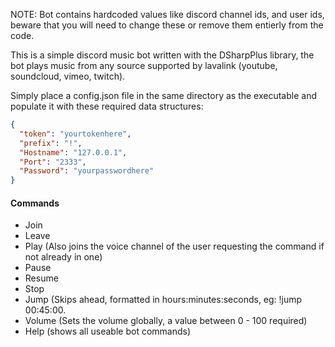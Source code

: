 NOTE: Bot contains hardcoded values like discord channel ids, and user ids, beware that you will need to change these or remove them entierly from the code.

This is a simple discord music bot written with the DSharpPlus library, the bot plays music from any source supported by lavalink (youtube, soundcloud, vimeo, twitch). 

Simply place a config.json file in the same directory as the executable and populate it with these required data structures:

```JSON
{
  "token": "yourtokenhere",
  "prefix": "!",
  "Hostname": "127.0.0.1",
  "Port": "2333",
  "Password": "yourpasswordhere"
}
```
#### Commands
                
- Join 
- Leave
- Play (Also joins the voice channel of the user requesting the command if not already in one)
- Pause
- Resume
- Stop
- Jump (Skips ahead, formatted in hours:minutes:seconds, eg: !jump 00:45:00.
- Volume (Sets the volume globally, a value between 0 - 100 required)
- Help (shows all useable bot commands)
     
